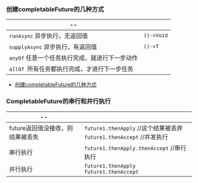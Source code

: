 
### 创建completableFuture的几种方式 

| --               |            |
| ---------------------------------------------- | ---------- |
| `runAsync` 异步执行，无返回值                  | `()->Void` |
| `supplyAsync` 异步执行，有返回值               | `()->T`    |
| `anyOf` 任意一个任务执行完成，就进行下一步动作 |            |
| `allOf `所有任务都执行完成，才进行下一步任务   |            |

- [创建completableFuture的几种方式](CompletableFutureTest.java)

### CompletableFuture的串行和并行执行

|                 --            |         |
| -------------------------------- | ------- |
| future返回值没接收，则结果被丢失 | `future1.thenApply` //这个结果被丢弃<br>`future1.thenAccept` //并发执行<br> |
| 串行执行 | `future1.thenApply.thenAccept` //串行执行 |
| 并行执行 | `future1.thenApply`<br/>`future1.thenAccept`<br/> |


